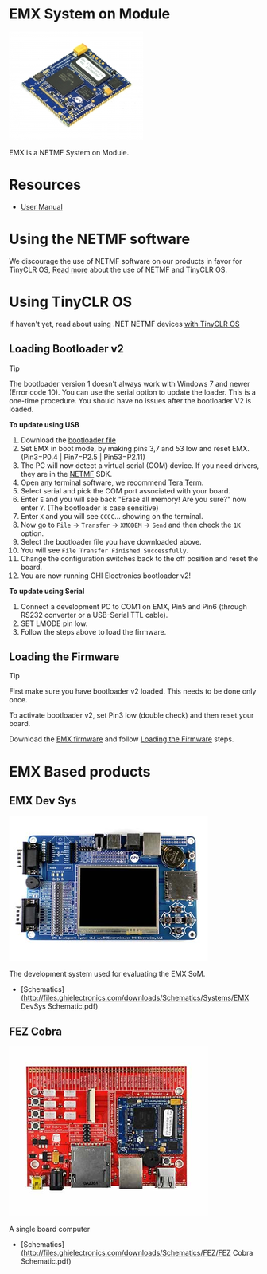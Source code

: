 # EMX System on Module
![EMX SoM](images/emx_som.jpg)

EMX is a NETMF System on Module.

# Resources
* [User Manual](http://files.ghielectronics.com/downloads/Documents/Manuals/EMX%20User%20Manual.pdf)

# Using the NETMF software
We discourage the use of NETMF software on our products in favor for TinyCLR OS, [Read more](intro.md) about the use of NETMF and TinyCLR OS.

# Using TinyCLR OS
If haven't yet, read about using .NET NETMF devices [with TinyCLR OS](intro.md#with-tinyclr-os)

## Loading Bootloader v2
> [!Tip]
> The bootloader version 1 doesn't always work with Windows 7 and newer (Error code 10). You can use the serial option to update the loader.
> This is a one-time procedure. You should have no issues after the bootloader V2 is loaded.

**To update using USB**
1. Download the [bootloader file](../../tinyclr/loaders/ghi_bootloader.md#emx)
2. Set EMX in boot mode, by making pins 3,7 and 53 low and reset EMX. (Pin3=P0.4 | Pin7=P2.5 | Pin53=P2.11)
3. The PC will now detect a virtual serial (COM) device. If you need drivers, they are in the [NETMF](../netmf/intro.md) SDK.
4. Open any terminal software, we recommend [Tera Term](http://ttssh2.osdn.jp/).
5. Select serial and pick the COM port associated with your board.
6. Enter `E` and you will see back "Erase all memory! Are you sure?" now enter `Y`. (The bootloader is case sensitive)
7. Enter `X` and you will see `CCCC`... showing on the terminal.
8. Now go to `File` -> `Transfer` -> `XMODEM` -> `Send` and then check the `1K` option.
9. Select the bootloader file you have downloaded above.
10. You will see `File Transfer Finished Successfully`.
11. Change the configuration switches back to the off position and reset the board.
12. You are now running GHI Electronics bootloader v2!

**To update using Serial**
1. Connect a development PC to COM1 on EMX, Pin5 and Pin6 (through RS232 converter or a USB-Serial TTL cable).
2. SET LMODE pin low.
3. Follow the steps above to load the firmware.

## Loading the Firmware

> [!Tip]
> First make sure you have bootloader v2 loaded. This needs to be done only once.

To activate bootloader v2, set Pin3 low (double check) and then reset your board.

Download the [EMX firmware](../../tinyclr/downloads.md#emx) and follow [Loading the Firmware](../../tinyclr/loaders/ghi_bootloader.md#loading-the-firmware) steps.


# EMX Based products
## EMX Dev Sys
![EMX Dev Sys](images/emx_dev_sys.jpg)

The development system used for evaluating the EMX SoM.

* [Schematics](http://files.ghielectronics.com/downloads/Schematics/Systems/EMX DevSys Schematic.pdf)

## FEZ Cobra
![FEZ Cobra](images/fez_cobra.jpg)

A single board computer

* [Schematics](http://files.ghielectronics.com/downloads/Schematics/FEZ/FEZ Cobra Schematic.pdf)



